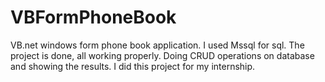 # VBFormPhoneBook
VB.net windows form phone book application. I used Mssql for sql.
The project is done, all working properly.
Doing CRUD operations on database and showing the results.
I did this project for my  internship.
